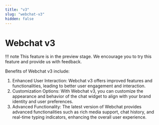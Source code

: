 ```yaml
---
title: "v3"
slug: "webchat-v3"
hidden: false
---
```


# Webchat v3

!!! note
    This feature is in the preview stage. We encourage you to try this feature and provide us with feedback.

Benefits of Webchat v3 include:

1. Enhanced User Interaction: Webchat v3 offers improved features and functionalities, leading to better user engagement and interaction.
2. Customization Options: With Webchat v3, you can customize the appearance and behavior of the chat widget to align with your brand identity and user preferences.
3. Advanced Functionality: The latest version of Webchat provides advanced functionalities such as rich media support, chat history, and real-time typing indicators, enhancing the overall user experience.
